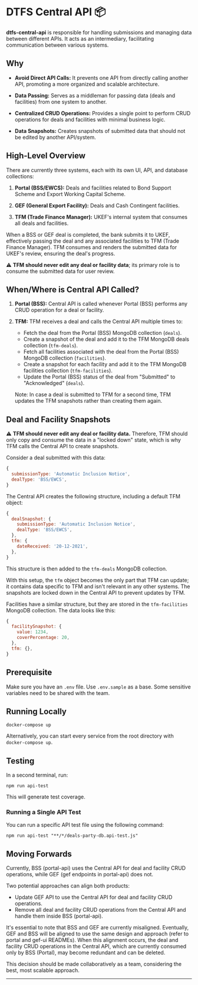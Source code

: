 # DTFS Central API 📦️

**dtfs-central-api** is responsible for handling submissions and managing data between different APIs. It acts as an intermediary, facilitating communication between various systems.

## Why

- **Avoid Direct API Calls:** It prevents one API from directly calling another API, promoting a more organized and scalable architecture.

- **Data Passing:** Serves as a middleman for passing data (deals and facilities) from one system to another.

- **Centralized CRUD Operations:** Provides a single point to perform CRUD operations for deals and facilities with minimal business logic.

- **Data Snapshots:** Creates snapshots of submitted data that should not be edited by another API/system.

## High-Level Overview

There are currently three systems, each with its own UI, API, and database collections:

1. **Portal (BSS/EWCS):** Deals and facilities related to Bond Support Scheme and Export Working Capital Scheme.

2. **GEF (General Export Facility):** Deals and Cash Contingent facilities.

3. **TFM (Trade Finance Manager):** UKEF's internal system that consumes all deals and facilities.

When a BSS or GEF deal is completed, the bank submits it to UKEF, effectively passing the deal and any associated facilities to TFM (Trade Finance Manager). TFM consumes and renders the submitted data for UKEF's review, ensuring the deal's progress.

:warning: **TFM should never edit any deal or facility data**; its primary role is to consume the submitted data for user review.

## When/Where is Central API Called?

1. **Portal (BSS):** Central API is called whenever Portal (BSS) performs any CRUD operation for a deal or facility.

2. **TFM:** TFM receives a deal and calls the Central API multiple times to:

   - Fetch the deal from the Portal (BSS) MongoDB collection (`deals`).
   - Create a snapshot of the deal and add it to the TFM MongoDB deals collection (`tfm-deals`).
   - Fetch all facilities associated with the deal from the Portal (BSS) MongoDB collection (`facilities`).
   - Create a snapshot for each facility and add it to the TFM MongoDB facilities collection (`tfm-facilities`).
   - Update the Portal (BSS) status of the deal from "Submitted" to "Acknowledged" (`deals`).

   Note: In case a deal is submitted to TFM for a second time, TFM updates the TFM snapshots rather than creating them again.

## Deal and Facility Snapshots

:warning: **TFM should never edit any deal or facility data.** Therefore, TFM should only copy and consume the data in a "locked down" state, which is why TFM calls the Central API to create snapshots.

Consider a deal submitted with this data:

```javascript
{
  submissionType: 'Automatic Inclusion Notice',
  dealType: 'BSS/EWCS',
}
```

The Central API creates the following structure, including a default TFM object:

```javascript
{
  dealSnapshot: {
    submissionType: 'Automatic Inclusion Notice',
    dealType: 'BSS/EWCS',
  },
  tfm: {
    dateReceived: '20-12-2021',
  },
}
```

This structure is then added to the `tfm-deals` MongoDB collection.

With this setup, the `tfm` object becomes the only part that TFM can update; it contains data specific to TFM and isn't relevant in any other systems. The snapshots are locked down in the Central API to prevent updates by TFM.

Facilities have a similar structure, but they are stored in the `tfm-facilities` MongoDB collection. The data looks like this:

```javascript
{
  facilitySnapshot: {
    value: 1234,
    coverPercentage: 20,
  },
  tfm: {},
}
```

## Prerequisite

Make sure you have an `.env` file. Use `.env.sample` as a base. Some sensitive variables need to be shared with the team.

## Running Locally

```shell
docker-compose up
```

Alternatively, you can start every service from the root directory with `docker-compose up`.

## Testing

In a second terminal, run:

```shell
npm run api-test
```

This will generate test coverage.

### **Running a Single API Test**

You can run a specific API test file using the following command:

```shell
npm run api-test "**/*/deals-party-db.api-test.js"
```

## Moving Forwards

Currently, BSS (portal-api) uses the Central API for deal and facility CRUD operations, while GEF (gef endpoints in portal-api) does not.

Two potential approaches can align both products:

* Update GEF API to use the Central API for deal and facility CRUD operations.
* Remove all deal and facility CRUD operations from the Central API and handle them inside BSS (portal-api).

It's essential to note that BSS and GEF are currently misaligned. Eventually, GEF and BSS will be aligned to use the same design and approach (refer to portal and gef-ui READMEs). When this alignment occurs, the deal and facility CRUD operations in the Central API, which are currently consumed only by BSS (Portal), may become redundant and can be deleted.

This decision should be made collaboratively as a team, considering the best, most scalable approach.

---